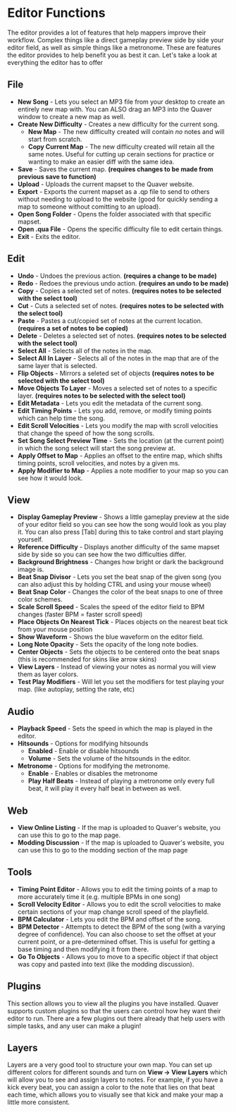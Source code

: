 # Editor Functions

The editor provides a lot of features that help mappers improve their workflow. Complex things like a direct gameplay preview side by side your editor field, as well as simple
things like a metronome. These are features the editor provides to help benefit you as best it can. Let's take a look at everything the editor has to offer

## File
- **New Song** - Lets you select an MP3 file from your desktop to create an entirely new map with. You can ALSO drag an MP3 into the Quaver window to create a new map as well.
- **Create New Difficulty** - Creates a new difficulty for the current song.
  - **New Map** - The new difficulty created will contain *no* notes and will start from scratch.
  - **Copy Current Map** - The new difficulty created will retain all the same notes. Useful for cutting up cerain sections for practice or wanting to make an easier diff with
  the same idea.
- **Save** - Saves the current map. **(requires changes to be made from previous save to function)**
- **Upload** - Uploads the current mapset to the Quaver website.
- **Export** - Exports the current mapset as a .qp file to send to others without needing to upload to the website (good for quickly sending a map to someone without comitting to
an upload).
- **Open Song Folder** - Opens the folder associated with that specific mapset.
- **Open .qua File** - Opens the specific difficulty file to edit certain things.
- **Exit** - Exits the editor.

## Edit
- **Undo** - Undoes the previous action. **(requires a change to be made)**
- **Redo** - Redoes the previous undo action. **(requires an undo to be made)**
- **Copy** - Copies a selected set of notes. **(requires notes to be selected with the select tool)**
- **Cut** - Cuts a selected set of notes. **(requires notes to be selected with the select tool)**
- **Paste** - Pastes a cut/copied set of notes at the current location. **(requires a set of notes to be copied)**
- **Delete** - Deletes a selected set of notes. **(requires notes to be selected with the select tool)**
- **Select All** - Selects all of the notes in the map.
- **Select All In Layer** - Selects all of the notes in the map that are of the same layer that is selected.
- **Flip Objects** - Mirrors a seleted set of objects **(requires notes to be selected with the select tool)**
- **Move Objects To Layer** - Moves a selected set of notes to a specific layer. **(requires notes to be selected with the select tool)**
- **Edit Metadata** - Lets you edit the metadata of the current song.
- **Edit Timing Points** - Lets you add, remove, or modify timing points which can help time the song.
- **Edit Scroll Velocities** - Lets you modify the map with scroll velocities that change the speed of how the song scrolls. 
- **Set Song Select Preview Time** - Sets the location (at the current point) in which the song select will start the song preview at.
- **Apply Offset to Map** - Applies an offset to the entire map, which shifts timing points, scroll velocities, and notes by a given ms.
- **Apply Modifier to Map** - Applies a note modifier to your map so you can see how it would look.

## View
- **Display Gameplay Preview** - Shows a little gameplay preview at the side of your editor field so you can see how the song would look as you play it. You can also
press [Tab] during this to take control and start playing yourself.
- **Reference Difficulty** - Displays another difficulty of the same mapset side by side so you can see how the two difficulties differ.
- **Background Brightness** - Changes how bright or dark the background image is.
- **Beat Snap Divisor** - Lets you set the beat snap of the given song (you can also adjust this by holding CTRL and using your mouse wheel)
- **Beat Snap Color** - Changes the color of the beat snaps to one of three color schemes.
- **Scale Scroll Speed** - Scales the speed of the editor field to BPM changes (faster BPM = faster scroll speed)
- **Place Objects On Nearest Tick** - Places objects on the nearest beat tick from your mouse position
- **Show Waveform** - Shows the blue waveform on the editor field.
- **Long Note Opacity** - Sets the opacity of the long note bodies.
- **Center Objects** - Sets the objects to be centered onto the beat snaps (this is recommended for skins like arrow skins)
- **View Layers** - Instead of viewing your notes as normal you will view them as layer colors.
- **Test Play Modifiers** - Will let you set the modifiers for test playing your map. (like autoplay, setting the rate, etc)

## Audio
- **Playback Speed** - Sets the speed in which the map is played in the editor.
- **Hitsounds** - Options for modifying hitsounds
  - **Enabled** - Enable or disable hitsounds
  - **Volume** - Sets the volume of the hitsounds in the editor.
- **Metronome** - Options for modifying the metronome.
  - **Enable** - Enables or disables the metronome
  - **Play Half Beats** - Instead of playing a metronome only every full beat, it will play it every half beat in between as well.

## Web
- **View Online Listing** - If the map is uploaded to Quaver's website, you can use this to go to the map page.
- **Modding Discussion** - If the map is uploaded to Quaver's website, you can use this to go to the modding section of the map page

## Tools
- **Timing Point Editor** - Allows you to edit the timing points of a map to more accurately time it (e.g. multiple BPMs in one song)
- **Scroll Velocity Editor** - Allows you to edit the scroll velocities to make certain sections of your map change scroll speed of the playfield.
- **BPM Calculator** - Lets you edit the BPM and offset of the song.
- **BPM Detector** - Attempts to detect the BPM of the song (with a varying degree of confidence). You can also choose to set the offset at your current point, or a pre-determined offset. This is useful for getting a base timing and then modifying it from there.
- **Go To Objects** - Allows you to move to a specific object if that object was copy and pasted into text (like the modding discussion).

## Plugins
This section allows you to view all the plugins you have installed. Quaver supports custom plugins so that the users can control how hey want their editor to run. There are a few plugins out there already that help users with simple tasks, and any user can make a plugin!

## Layers
Layers are a very good tool to structure your own map. You can set up different colors for different sounds and turn on **View -> View Layers** which will allow you to see and assign layers to notes. For example, if you have a kick every beat, you can assign a color to the note that lies on that beat each time, which allows you to visually see that kick and make your map a little more consistent.
